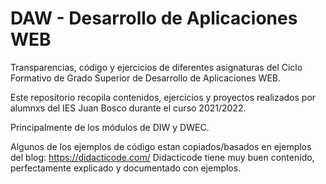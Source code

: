 # DAW - Desarrollo de Aplicaciones WEB
 Transparencias, código y ejercicios de diferentes asignaturas del Ciclo Formativo de Grado Superior de Desarrollo de Aplicaciones WEB.

 Este repositorio recopila contenidos, ejercicios y proyectos realizados por alumnxs del IES Juan Bosco durante el curso 2021/2022.

 Principalmente de los módulos de DIW y DWEC.

 Algunos de los ejemplos de código estan copiados/basados en ejemplos del blog: https://didacticode.com/
 Didacticode tiene muy buen contenido, perfectamente explicado y documentado con ejemplos.
